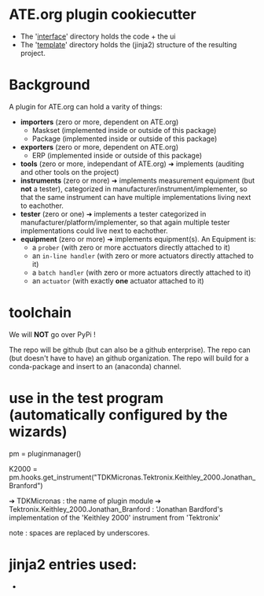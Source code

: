 # ATE.org plugin cookiecutter

- The '[interface](https://github.com/ate-org/ATE.org/tree/master/src/Plugins/cookiecutter/interface)' directory holds the code + the ui
- The '[template](https://github.com/ate-org/ATE.org/tree/master/src/Plugins/cookiecutter/template)' directory holds the (jinja2) structure of the resulting project.

# Background

A plugin for ATE.org can hold a varity of things:

- **importers** (zero or more, dependent on ATE.org)
  - Maskset (implemented inside or outside of this package)
  - Package (implemented inside or outside of this package)
- **exporters** (zero or more, dependent on ATE.org)
  - ERP (implemented inside or outside of this package)
- **tools** (zero or more, independant of ATE.org)
  ➜ implements (auditing and other tools on the project)
- **instruments** (zero or more)
  ➜ implements measurement equipment (but **not** a tester), categorized in manufacturer/instrument/implementer, so that the same instrument can have multiple implementations living next to eachother.
- **tester** (zero or one)
  ➜ implements a tester categorized in manufacturer/platform/implementer, so that again multiple tester implementations could live next to eachother.
- **equipment** (zero or more)
  ➜ implements equipment(s). An Equipment is:
  - a `prober` (with zero or more acctuators directly attached to it)
  - an `in-line handler` (with zero or more actuators directly attached to it)
  - a `batch handler` (with zero or more actuators directly attached to it)
  - an `actuator` (with exactly **one** actuator attached to it)

# toolchain

We will **NOT** go over PyPi !

The repo will be github (but can also be a github enterprise).
The repo can (but doesn't have to have) an github organization.
The repo will build for a conda-package and insert to an (anaconda) channel.

# use in the test program (automatically configured by the wizards)

pm = pluginmanager()

K2000 = pm.hooks.get_instrument("TDKMicronas.Tektronix.Keithley_2000.Jonathan_Branford")

➔ TDKMicronas : the name of plugin module
➔ Tektronix.Keithley_2000.Jonathan_Branford : 'Jonathan Bardford's implementation of the 'Keithley 2000' instrument from 'Tektronix'

note : spaces are replaced by underscores.


# jinja2 entries used:
-